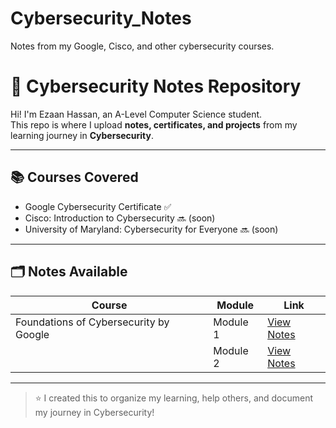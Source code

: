 # Cybersecurity_Notes
Notes from my Google, Cisco, and other cybersecurity courses.
# 🔐 Cybersecurity Notes Repository

Hi! I'm Ezaan Hassan, an A-Level Computer Science student.  
This repo is where I upload **notes, certificates, and projects** from my learning journey in **Cybersecurity**.

---

## 📚 Courses Covered

- Google Cybersecurity Certificate ✅
- Cisco: Introduction to Cybersecurity 🔜 (soon)
- University of Maryland: Cybersecurity for Everyone 🔜 (soon)

---

## 🗂️ Notes Available

| Course                               | Module    | Link                                                |
|--------------------------------------|-----------|-----------------------------------------------------|
| Foundations of Cybersecurity by Google | Module 1 | [View Notes](./Google_Cybersecurity/Module1_Notes.md) |
|                                      | Module 2 | [View Notes](./Google_Cybersecurity/Module2_Notes.md) |


---

> ⭐ I created this to organize my learning, help others, and document my journey in Cybersecurity!

